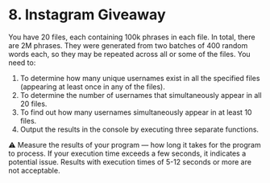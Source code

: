 # 8. Instagram Giveaway

You have 20 files, each containing 100k phrases in each file. In total, there are 2M phrases. They were generated from two batches of 400 random words each, so they may be repeated across all or some of the files. You need to:

1.  To determine how many unique usernames exist in all the specified files (appearing at least once in any of the files).
2. To determine the number of usernames that simultaneously appear in all 20 files.
3. To find out how many usernames simultaneously appear in at least 10 files.
4. Output the results in the console by executing three separate functions.

⚠️ Measure the results of your program — how long it takes for the program to process. If your execution time exceeds a few seconds, it indicates a potential issue. Results with execution times of 5-12 seconds or more are not acceptable.

